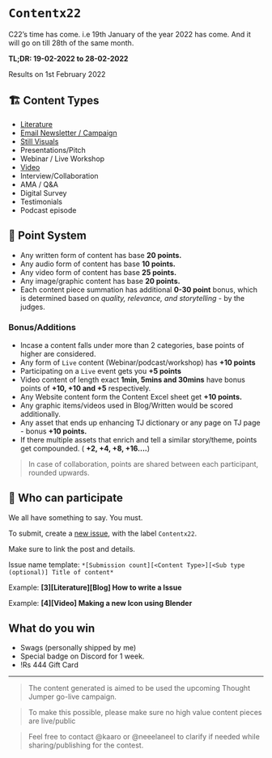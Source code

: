 # `Contentx22`

C22’s time has come. i.e 19th January of the year 2022 has come. And it will go on till 28th of the same month.

**TL;DR: 19-02-2022 to 28-02-2022**

Results on 1st February 2022

## 🏗️ Content Types

- [Literature]()
- [Email Newsletter / Campaign]()
- [Still Visuals ]()
- Presentations/Pitch
- Webinar / Live Workshop
- [Video]()
- Interview/Collaboration
- AMA / Q&A
- Digital Survey
- Testimonials
- Podcast episode

## 🔺 Point System

- Any written form of content has base **20 points.**
- Any audio form of content has base **10 points.**
- Any video form of content has base **25 points.**
- Any image/graphic content has base **20 points.**
- Each content piece summation has additional **0-30 point** bonus, which is determined based on *quality, relevance, and storytelling* - by the judges.

### Bonus/Additions

- Incase a content falls under more than 2 categories, base points of higher are considered.
- Any form of `Live` content (Webinar/podcast/workshop) has **+10 points**
- Participating on a `Live` event gets you **+5 points**
- Video content of length exact **1min, 5mins and 30mins** have bonus points of **+10, +10 and +5** respectively.
- Any Website content form the Content Excel sheet get **+10 points.**
- Any graphic items/videos used in Blog/Written would be scored additionally.
- Any asset that ends up enhancing TJ dictionary or any page on TJ page - bonus **+10 points.**
- If there multiple assets that enrich and tell a similar story/theme, points get compounded. ( **+2, +4, +8, +16....**)

> In case of collaboration, points are shared between each participant, rounded upwards.
> 

## 📢 Who can participate

We all have something to say. You must.

To submit, create a [new issue](https://gitlab.com/edvanta/gomad/thoughtjumper/tj-client/issues/new), with the label `Contentx22`.

Make sure to link the post and details.

Issue name template:  `*[Submission count][<Content Type>][<Sub type (optional)] Title of content*`

Example: **[3][Literature][Blog] How to write a Issue**

Example: **[4][Video] Making a new Icon using Blender**

## What do you win

- Swags (personally shipped by me)
- Special badge on Discord for 1 week.
- !Rs 444 Gift Card

---

> The content generated is aimed to be used the upcoming Thought Jumper go-live campaign.

> To make this possible, please make sure no high value content pieces are live/public

> Feel free to contact @kaaro or @neeelaneel to clarify if needed while sharing/publishing for the contest.